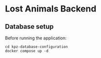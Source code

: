 # Lost Animals Backend 

## Database setup
Before running the application:
```shell
cd kpz-database-configuration
docker compose up -d
```